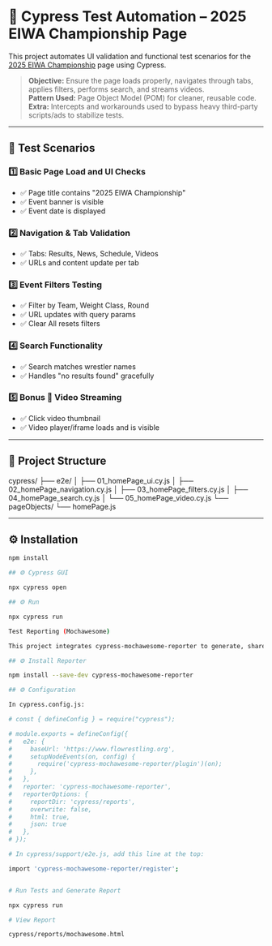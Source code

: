 # 🎯 Cypress Test Automation – 2025 EIWA Championship Page

This project automates UI validation and functional test scenarios for the [2025 EIWA Championship](https://www.flowrestling.org/events/12932757-2025-eiwa-championship) page using Cypress.

> **Objective:** Ensure the page loads properly, navigates through tabs, applies filters, performs search, and streams videos.  
> **Pattern Used:** Page Object Model (POM) for cleaner, reusable code.  
> **Extra:** Intercepts and workarounds used to bypass heavy third-party scripts/ads to stabilize tests.

---

## 🧪 Test Scenarios

### 1️⃣ Basic Page Load and UI Checks
- ✅ Page title contains "2025 EIWA Championship"
- ✅ Event banner is visible
- ✅ Event date is displayed

### 2️⃣ Navigation & Tab Validation
- ✅ Tabs: Results, News, Schedule, Videos
- ✅ URLs and content update per tab

### 3️⃣ Event Filters Testing
- ✅ Filter by Team, Weight Class, Round
- ✅ URL updates with query params
- ✅ Clear All resets filters

### 4️⃣ Search Functionality
- ✅ Search matches wrestler names
- ✅ Handles "no results found" gracefully

### 5️⃣ Bonus 🎥 Video Streaming
- ✅ Click video thumbnail
- ✅ Video player/iframe loads and is visible

---

## 📁 Project Structure


cypress/
├── e2e/
│   ├── 01_homePage_ui.cy.js
│   ├── 02_homePage_navigation.cy.js
│   ├── 03_homePage_filters.cy.js
│   ├── 04_homePage_search.cy.js
│   └── 05_homePage_video.cy.js
└── pageObjects/
    └── homePage.js



---

## ⚙️ Installation

```bash
npm install

## ⚙️ Cypress GUI

npx cypress open

## ⚙️ Run

npx cypress run

Test Reporting (Mochawesome)

This project integrates cypress-mochawesome-reporter to generate, shareable HTML test reports.

## ⚙️ Install Reporter

npm install --save-dev cypress-mochawesome-reporter

## ⚙️ Configuration

In cypress.config.js:

# const { defineConfig } = require("cypress");

# module.exports = defineConfig({
#   e2e: {
#     baseUrl: 'https://www.flowrestling.org',
#     setupNodeEvents(on, config) {
#       require('cypress-mochawesome-reporter/plugin')(on);
#     },
#   },
#   reporter: 'cypress-mochawesome-reporter',
#   reporterOptions: {
#     reportDir: 'cypress/reports',
#     overwrite: false,
#     html: true,
#     json: true
#   },
# });

# In cypress/support/e2e.js, add this line at the top:

import 'cypress-mochawesome-reporter/register';


# Run Tests and Generate Report

npx cypress run

# View Report

cypress/reports/mochawesome.html
